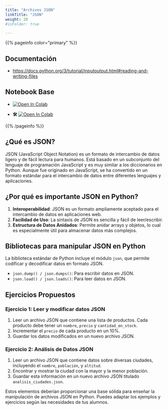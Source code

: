 ```yaml
---
title: "Archivos JSON"
linkTitle: "JSON"
weight: 20
#isFolder: true

---
```



{{% pageinfo color="primary" %}}
## Documentación
* https://docs.python.org/3/tutorial/inputoutput.html#reading-and-writing-files

## Notebook Base
* <a target="_blank" href="https://colab.research.google.com/github/lmorillas/curso-python-iot/blob/main/notebooks/archivos-json.ipynb">
  <img src="https://colab.research.google.com/assets/colab-badge.svg" alt="Open In Colab"/>
</a>

* **🛠️** <a target="_blank" href="https://colab.research.google.com/github/lmorillas/curso-python-iot/blob/main/notebooks/archivos-json-ejercicio.ipynb">
  <img src="https://colab.research.google.com/assets/colab-badge.svg" alt="Open In Colab"/>
</a>


{{% /pageinfo %}}


## ¿Qué es JSON?

JSON (JavaScript Object Notation) es un formato de intercambio de datos ligero y de fácil lectura para humanos. Está basado en un subconjunto del lenguaje de programación JavaScript y es muy similar a los diccionarios en Python. Aunque fue originado en JavaScript, se ha convertido en un formato estándar para el intercambio de datos entre diferentes lenguajes y aplicaciones.

## ¿Por qué es importante JSON en Python?

1. **Interoperabilidad**: JSON es un formato ampliamente aceptado para el intercambio de datos en aplicaciones web.
2. **Facilidad de Uso**: La sintaxis de JSON es sencilla y fácil de leer/escribir.
3. **Estructura de Datos Anidados**: Permite anidar arrays y objetos, lo cual es especialmente útil para almacenar datos más complejos.

## Bibliotecas para manipular JSON en Python

La biblioteca estándar de Python incluye el módulo `json`, que permite codificar y decodificar datos en formato JSON.

- `json.dump() / json.dumps()`: Para escribir datos en JSON.
- `json.load() / json.loads()`: Para leer datos en JSON.



## Ejercicios Propuestos

### Ejercicio 1: Leer y modificar datos JSON

1. Leer un archivo JSON que contiene una lista de productos. Cada producto debe tener un `nombre`, `precio` y `cantidad_en_stock`.
2. Incrementar el `precio` de cada producto en un 10%.
3. Guardar los datos modificados en un nuevo archivo JSON.

### Ejercicio 2: Análisis de Datos JSON

1. Leer un archivo JSON que contiene datos sobre diversas ciudades, incluyendo el `nombre`, `población`, y `altitud`.
2. Encontrar y mostrar la ciudad con la mayor y la menor población.
3. Guardar esta información en un nuevo archivo JSON titulado `analisis_ciudades.json`.

Estos elementos deberían proporcionar una base sólida para enseñar la manipulación de archivos JSON en Python. Puedes adaptar los ejemplos y ejercicios según las necesidades de tus alumnos.